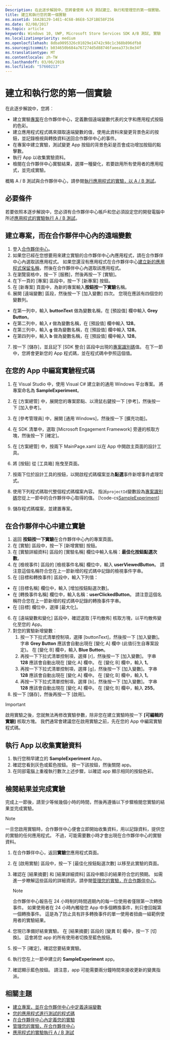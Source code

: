 ```yaml
---
Description: 在此逐步解說中，您將會使用 A/B 測試建立、執行和管理您的第一個實驗。
title: 建立和執行您的第一個實驗
ms.assetid: 16A2B129-14E1-4C68-86E8-52F1BE58F256
ms.date: 02/08/2017
ms.topic: article
keywords: Windows 10, UWP, Microsoft Store Services SDK A/B 測試, 實驗
ms.localizationpriority: medium
ms.openlocfilehash: 8dba9095326c01029e14742c98c1c368b896dfb8
ms.sourcegitcommit: b034650b684a767274d5d88746faeea373c8e34f
ms.translationtype: MT
ms.contentlocale: zh-TW
ms.lasthandoff: 03/06/2019
ms.locfileid: "57660213"
---
```

# <a name="create-and-run-your-first-experiment"></a>建立和執行您的第一個實驗

在此逐步解說中，您將︰
* 建立實驗[專案](run-app-experiments-with-a-b-testing.md#terms)在合作夥伴中心，定義數個遠端變數代表的文字和應用程式按鈕的色彩。
* 建立應用程式程式碼來擷取遠端變數的值，使用此資料來變更背景色彩的按鈕，並記錄檢視與轉換資料送回合作夥伴中心的事件。
* 在專案中建立實驗，測試變更 App 按鈕的背景色彩是否會成功增加按鈕的點擊數。
* 執行 App 以收集實驗資料。
* 檢閱在合作夥伴中心實驗結果，選擇一種變化，若要啟用所有使用者的應用程式，並完成實驗。

概略 A / B 測試與合作夥伴中心，請參閱[執行應用程式的實驗，以 A / B 測試](run-app-experiments-with-a-b-testing.md)。

## <a name="prerequisites"></a>必要條件

若要依照本逐步解說中，您必須有合作夥伴中心帳戶和您必須設定您的開發電腦中所述[應用程式的實驗執行 A / B 測試](run-app-experiments-with-a-b-testing.md)。

## <a name="create-a-project-with-remote-variables-in-partner-center"></a>建立專案，而在合作夥伴中心內的遠端變數

1. 登入[合作夥伴中心](https://partner.microsoft.com/dashboard)。
2. 如果您已經在您想要用來建立實驗的合作夥伴中心內應用程式，請在合作夥伴中心內選取該應用程式。 如果您還沒有應用程式在合作夥伴中心[建立新的應用程式保留名稱](../publish/create-your-app-by-reserving-a-name.md)，然後在合作夥伴中心內選取該應用程式。
3. 在瀏覽窗格中，按一下 [服務]，然後再按一下 [實驗]。
4. 在下一頁的 [專案] 區段中，按一下 [新專案] 按鈕。
5. 在 [新專案] 頁面中，為新的專案輸入**按鈕按一下實驗**名稱。
6. 展開 [遠端變數] 區段，然後按一下 [加入變數] 四次。 您現在應該有四個空的變數列。
  * 在第一列中，輸入 **buttonText** 做為變數名稱，在 [預設值] 欄中輸入 **Grey Button**。
  * 在第二列中，輸入 **r** 做為變數名稱，在 [預設值] 欄中輸入 **128**。
  * 在第三列中，輸入 **g** 做為變數名稱，在 [預設值] 欄中輸入 **128**。
  * 在第四列中，輸入 **b** 做為變數名稱，在 [預設值] 欄中輸入 **128**。
7. 按一下 [儲存]，並且記下 [SDK 整合] 區段中出現的[專案識別碼](run-app-experiments-with-a-b-testing.md#terms)值。 在下一節中，您將會更新您的 App 程式碼，並在程式碼中參照這個值。

## <a name="code-the-experiment-in-your-app"></a>在您的 App 中編寫實驗程式碼

1. 在 Visual Studio 中，使用 Visual C# 建立新的通用 Windows 平台專案。 將專案命名為 **SampleExperiment**。
2. 在 [方案總管] 中，展開您的專案節點、以滑鼠右鍵按一下 [參考]，然後按一下 [加入參考]。
3. 在 \[參考管理員\] 中，展開 \[通用 Windows\]，然後按一下 \[擴充功能\]。
4. 在 SDK 清單中，選取 [Microsoft Engagement Framework] 旁邊的核取方塊，然後按一下 [確定]。
5. 在 [方案總管] 中，按兩下 MainPage.xaml 以在 App 中開啟主頁面的設計工具。
6. 將 [按鈕]  從 [工具箱] 拖曳至頁面。
7. 按兩下位於設計工具的按鈕，以開啟程式碼檔案並為**點選**事件新增事件處理常式。  
8. 使用下列程式碼取代整個程式碼檔案內容。 指派```projectId```變數設為[專案識別碼](run-app-experiments-with-a-b-testing.md#terms)您從上一節中的合作夥伴中心取得的值。
    [!code-cs[SampleExperiment](./code/StoreSDKSamples/cs/ExperimentPage.xaml.cs#SampleExperiment)]

9. 儲存程式碼檔案，並建置專案。

## <a name="create-the-experiment-in-partner-center"></a>在合作夥伴中心中建立實驗

1. 返回 **按鈕按一下實驗**在合作夥伴中心內的專案頁面。
2. 在 [實驗] 區段中，按一下 [新增實驗] 按鈕。
3. 在 [實驗詳細資料] 區段的 [實驗名稱] 欄位中輸入名稱：**最佳化按鈕點選次數**。
4. 在 [檢視事件] 區段的 [檢視事件名稱] 欄位中，輸入 **userViewedButton**。 請注意這個名稱符合您在上一節新增的程式碼中記錄的檢視事件字串。
5. 在 [目標和轉換事件] 區段中，輸入下列值：
  * 在 [目標名稱] 欄位中，輸入 [增加按鈕點選次數]。
  * 在 [轉換事件名稱] 欄位中，輸入名稱：**userClickedButton**。 請注意這個名稱符合您在上一節新增的程式碼中記錄的轉換事件字串。
  * 在 [目標] 欄位中，選擇 [最大化]。
6. 在 [遠端變數和變化] 區段中，確認選取 [平均散佈] 核取方塊，以平均散佈變化至您的 App。
7. 對您的實驗新增變數︰
    1. 按一下下拉式清單控制項，選擇 [buttonText]，然後按一下 [加入變數]。 字串 **Grey Button** 應該會自動出現在 [變化 A] 欄中 (此值衍生自專案設定)。 在 [變化 B] 欄中，輸入 **Blue Button**。
    2. 再按一下下拉式清單控制項，選擇 [r]，然後按一下 [加入變數]。 字串 **128** 應該會自動出現在 [變化 A] 欄中。 在 [變化 B] 欄中，輸入 **1**。
    3. 再按一下下拉式清單控制項，選擇 [g]，然後按一下 [加入變數]。 字串 **128** 應該會自動出現在 [變化 A] 欄中。 在 [變化 B] 欄中，輸入 **1**。  
    4. 再按一下下拉式清單控制項，選擇 [b]，然後按一下 [加入變數]。 字串 **128** 應該會自動出現在 [變化 A] 欄中。 在 [變化 B] 欄中，輸入 **255**。  
8. 按一下 [儲存]，然後再按一下 [啟用]。

> [!IMPORTANT]
> 啟用實驗之後，您就無法再修改實驗參數，除非您在建立實驗時按一下 **\[可編輯的實驗\]** 核取方塊。 我們通常會建議您在啟用實驗之前，先在您的 App 中編寫實驗程式碼。

## <a name="run-the-app-to-gather-experiment-data"></a>執行 App 以收集實驗資料

1. 執行您稍早建立的 **SampleExperiment** App。
2. 確認您看到灰色或藍色按鈕。 按一下該按鈕，然後關閉 app。
3. 在同部電腦上重複執行數次上述步驟，以確認 app 顯示相同的按鈕色彩。

## <a name="review-the-results-and-complete-the-experiment"></a>檢閱結果並完成實驗

完成上一節後，請至少等候幾個小時的時間，然後再遵循以下步驟檢閱您實驗的結果並完成實驗。

> [!NOTE]
> 一旦您啟用實驗時，合作夥伴中心便會立即開始收集資料，用以記錄資料，提供您的實驗的任何應用程式。 不過，可能需要數小時才會出現在合作夥伴中心的實驗資料。

1. 在合作夥伴中心，返回**實驗**您應用程式頁面。
2. 在 [啟用實驗] 區段中，按一下 [最佳化按鈕點選次數] 以移至此實驗的頁面。
3. 確認在 [結果摘要] 和 [結果詳細資料] 區段中顯示的結果符合您的預期。 如需進一步瞭解這些區段的詳細資訊，請參閱[管理您的實驗，在合作夥伴中心](manage-your-experiment.md#review-the-results-of-your-experiment)。
    > [!NOTE]
    > 合作夥伴中心報告在 24 小時制的時間週期內的每一位使用者僅限第一次轉換事件。 如果使用者在 24 小時內觸發您 App 中多個轉換事件，則只會回報第一個轉換事件。 這是為了防止具有許多轉換事件的單一使用者扭曲一組範例使用者的實驗結果。

4. 您現已準備好結束實驗。 在 [結果摘要] 區段的 [變異 B] 欄中，按一下 [切換]。 這會將您 app 的所有使用者切換至藍色按鈕。
5. 按一下 [確定]，確認您要結束實驗。
6. 執行您在上一節中建立的 **SampleExperiment** app。
7. 確認顯示藍色按鈕。 請注意，app 可能需要兩分鐘時間來接收更新的變異指派。

## <a name="related-topics"></a>相關主題

* [建立專案，並在合作夥伴中心中定義遠端變數](create-a-project-and-define-remote-variables-in-the-dev-center-dashboard.md)
* [您的應用程式進行測試的程式碼](code-your-experiment-in-your-app.md)
* [在合作夥伴中心內定義您的實驗](define-your-experiment-in-the-dev-center-dashboard.md)
* [管理您的實驗，在合作夥伴中心](manage-your-experiment.md)
* [應用程式的實驗執行 A / B 測試](run-app-experiments-with-a-b-testing.md)
